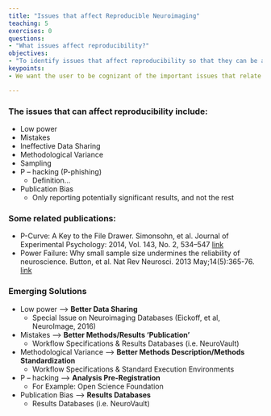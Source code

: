 ```yaml
---
title: "Issues that affect Reproducible Neuroimaging"
teaching: 5
exercises: 0
questions:
- "What issues affect reproducibility?"
objectives:
- "To identify issues that affect reproducibility so that they can be addressed in the future"
keypoints:
- We want the user to be cognizant of the important issues that relate to reproducibility.

---
```


### The issues that can affect reproducibility include:
* Low power
* Mistakes
* Ineffective Data Sharing
* Methodological Variance
* Sampling
* P – hacking (P-phishing)
  * Definition...
* Publication Bias
  * Only reporting potentially significant results, and not the rest

### Some related publications:
* P-Curve: A Key to the File Drawer. Simonsohn, et al. Journal of Experimental Psychology: 2014, Vol. 143, No. 2, 534–547 [link](http://psycnet.apa.org/journals/xge/143/2/534/)
* Power Failure: Why small sample size undermines the reliability of neuroscience. Button, et al. Nat Rev Neurosci. 2013 May;14(5):365-76. [link](http://www.nature.com/nrn/journal/v14/n5/full/nrn3475.html)

### Emerging Solutions
* Low power –> **Better Data Sharing**
  * Special Issue on Neuroimaging Databases (Eickoff, et al, NeuroImage, 2016)
* Mistakes –> **Better Methods/Results ‘Publication’**
  * Workflow Specifications & Results Databases (i.e. NeuroVault)
* Methodological Variance –> **Better Methods Description/Methods Standardization**
  * Workflow Specifications & Standard Execution Environments
* P – hacking  –> **Analysis Pre-Registration**
  * For Example: Open Science Foundation
* Publication Bias –> **Results Databases**
  * Results Databases (i.e. NeuroVault)
